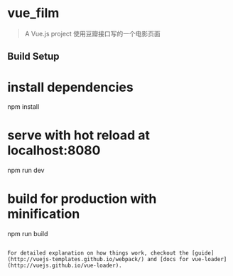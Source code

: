 # vue_film

> A Vue.js project
> 使用豆瓣接口写的一个电影页面

## Build Setup

# install dependencies
npm install

# serve with hot reload at localhost:8080
npm run dev

# build for production with minification
npm run build

```

For detailed explanation on how things work, checkout the [guide](http://vuejs-templates.github.io/webpack/) and [docs for vue-loader](http://vuejs.github.io/vue-loader).

